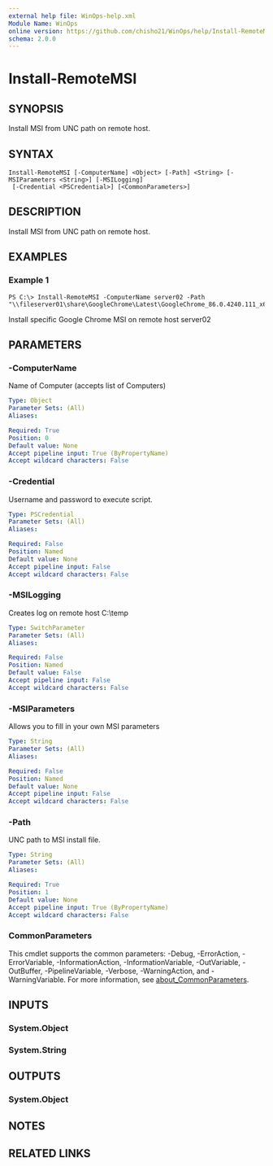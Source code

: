 ```yaml
---
external help file: WinOps-help.xml
Module Name: WinOps
online version: https://github.com/chisho21/WinOps/help/Install-RemoteMSI.md
schema: 2.0.0
---
```


# Install-RemoteMSI

## SYNOPSIS
Install MSI from UNC path on remote host.

## SYNTAX

```
Install-RemoteMSI [-ComputerName] <Object> [-Path] <String> [-MSIParameters <String>] [-MSILogging]
 [-Credential <PSCredential>] [<CommonParameters>]
```

## DESCRIPTION
Install MSI from UNC path on remote host.


## EXAMPLES

### Example 1
```
PS C:\> Install-RemoteMSI -ComputerName server02 -Path "\\fileserver01\share\GoogleChrome\Latest\GoogleChrome_86.0.4240.111_x64.msi"
```

Install specific Google Chrome MSI on remote host server02

## PARAMETERS

### -ComputerName
Name of Computer (accepts list of Computers)

```yaml
Type: Object
Parameter Sets: (All)
Aliases:

Required: True
Position: 0
Default value: None
Accept pipeline input: True (ByPropertyName)
Accept wildcard characters: False
```

### -Credential
Username and password to execute script.

```yaml
Type: PSCredential
Parameter Sets: (All)
Aliases:

Required: False
Position: Named
Default value: None
Accept pipeline input: False
Accept wildcard characters: False
```

### -MSILogging
Creates log on remote host C:\temp

```yaml
Type: SwitchParameter
Parameter Sets: (All)
Aliases:

Required: False
Position: Named
Default value: False
Accept pipeline input: False
Accept wildcard characters: False
```

### -MSIParameters
Allows you to fill in your own MSI parameters

```yaml
Type: String
Parameter Sets: (All)
Aliases:

Required: False
Position: Named
Default value: None
Accept pipeline input: False
Accept wildcard characters: False
```

### -Path
UNC path to MSI install file.

```yaml
Type: String
Parameter Sets: (All)
Aliases:

Required: True
Position: 1
Default value: None
Accept pipeline input: True (ByPropertyName)
Accept wildcard characters: False
```

### CommonParameters
This cmdlet supports the common parameters: -Debug, -ErrorAction, -ErrorVariable, -InformationAction, -InformationVariable, -OutVariable, -OutBuffer, -PipelineVariable, -Verbose, -WarningAction, and -WarningVariable. For more information, see [about_CommonParameters](http://go.microsoft.com/fwlink/?LinkID=113216).

## INPUTS

### System.Object
### System.String
## OUTPUTS

### System.Object
## NOTES

## RELATED LINKS

